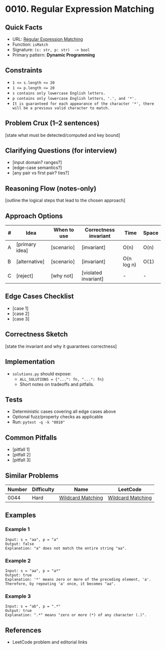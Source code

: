 # 0010. Regular Expression Matching

## Quick Facts

- URL: [Regular Expression Matching](https://leetcode.com/problems/regular-expression-matching/)
- Function: `isMatch`
- Signature: `(s: str, p: str)  -> bool`
- Primary pattern: **Dynamic Programming**

## Constraints

- `1 <= s.length <= 20`
- `1 <= p.length <= 20`
- `s contains only lowercase English letters.`
- `p contains only lowercase English letters, '.', and '*'.`
- `It is guaranteed for each appearance of the character '*', there will be a previous valid character to match.`

## Problem Crux (1–2 sentences)

[state what must be detected/computed and key bound]

## Clarifying Questions (for interview)

- [input domain? ranges?]
- [edge-case semantics?]
- [any pair vs first pair? ties?]

## Reasoning Flow (notes-only)

[outline the logical steps that lead to the chosen approach]

## Approach Options

| #   | Idea           | When to use | Correctness invariant | Time       | Space |
| --- | -------------- | ----------- | --------------------- | ---------- | ----- |
| A   | [primary idea] | [scenario]  | [invariant]           | O(n)       | O(n)  |
| B   | [alternative]  | [scenario]  | [invariant]           | O(n log n) | O(1)  |
| C   | [reject]       | [why not]   | [violated invariant]  | -          | -     |

## Edge Cases Checklist

- [case 1]
- [case 2]
- [case 3]

## Correctness Sketch

[state the invariant and why it guarantees correctness]

## Implementation

- `solutions.py` should expose:
    - `ALL_SOLUTIONS = {"...": fn, "...": fn}`
    - Short notes on tradeoffs and pitfalls.

## Tests

- Deterministic cases covering all edge cases above
- Optional fuzz/property checks as applicable
- Run: `pytest -q -k "0010"`

## Common Pitfalls

- [pitfall 1]
- [pitfall 2]
- [pitfall 3]

## Similar Problems

| Number | Difficulty | Name                                                     | LeetCode                                                              |
| ------ | ---------- | -------------------------------------------------------- | --------------------------------------------------------------------- |
| 0044   | Hard       | [Wildcard Matching](../0044-wildcard-matching/readme.md) | [Wildcard Matching](https://leetcode.com/problems/wildcard-matching/) |

## Examples

### Example 1

```text
Input: s = "aa", p = "a"
Output: false
Explanation: "a" does not match the entire string "aa".
```

### Example 2

```text
Input: s = "aa", p = "a*"
Output: true
Explanation: '*' means zero or more of the preceding element, 'a'. Therefore, by repeating 'a' once, it becomes "aa".
```

### Example 3

```text
Input: s = "ab", p = ".*"
Output: true
Explanation: ".*" means "zero or more (*) of any character (.)".
```

## References

- LeetCode problem and editorial links
